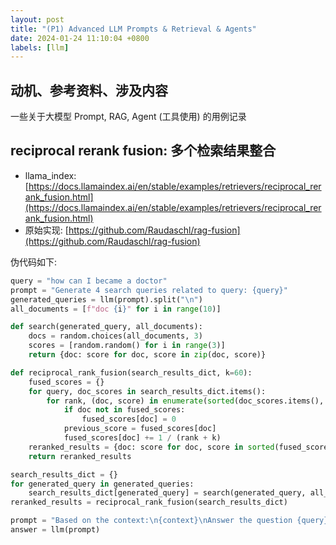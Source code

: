 ```yaml
---
layout: post
title: "(P1) Advanced LLM Prompts & Retrieval & Agents"
date: 2024-01-24 11:10:04 +0800
labels: [llm]
---
```


## 动机、参考资料、涉及内容

一些关于大模型 Prompt, RAG, Agent (工具使用) 的用例记录

## reciprocal rerank fusion: 多个检索结果整合

- llama_index: [https://docs.llamaindex.ai/en/stable/examples/retrievers/reciprocal_rerank_fusion.html](https://docs.llamaindex.ai/en/stable/examples/retrievers/reciprocal_rerank_fusion.html)
- 原始实现: [https://github.com/Raudaschl/rag-fusion](https://github.com/Raudaschl/rag-fusion)

伪代码如下:

```python
query = "how can I became a doctor"
prompt = "Generate 4 search queries related to query: {query}"
generated_queries = llm(prompt).split("\n")
all_documents = [f"doc {i}" for i in range(10)]

def search(generated_query, all_documents):
    docs = random.choices(all_documents, 3)
    scores = [random.random() for i in range(3)]
    return {doc: score for doc, score in zip(doc, score)}

def reciprocal_rank_fusion(search_results_dict, k=60):
    fused_scores = {}
    for query, doc_scores in search_results_dict.items():
        for rank, (doc, score) in enumerate(sorted(doc_scores.items(), key=lambda x: x[1], reverse=True)):
            if doc not in fused_scores:
                fused_scores[doc] = 0
            previous_score = fused_scores[doc]
            fused_scores[doc] += 1 / (rank + k)
    reranked_results = {doc: score for doc, score in sorted(fused_scores.items(), key=lambda x: x[1], reverse=True)[:4]}  # 假设只留 4 个结果
    return reranked_results

search_results_dict = {}
for generated_query in generated_queries:
    search_results_dict[generated_query] = search(generated_query, all_documents)
reranked_results = reciprocal_rank_fusion(search_results_dict)

prompt = "Based on the context:\n{context}\nAnswer the question {query}".format(context="\n".join(reranked_results.keys()), query=query)
answer = llm(prompt)
```
